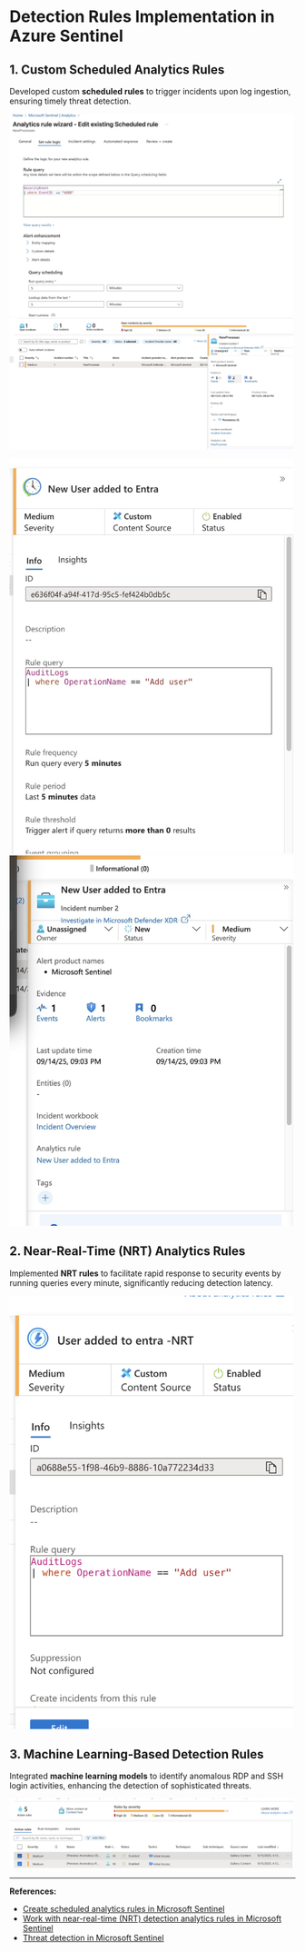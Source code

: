 # Detection Rules Implementation in Azure Sentinel

## 1. Custom Scheduled Analytics Rules
Developed custom **scheduled rules** to trigger incidents upon log ingestion, ensuring timely threat detection.

<p float="left">
  <img src="images/8.jpg" alt="Scheduled Rule Configuration" width="500"/>
  <img src="images/10.jpg" alt="Scheduled Rule Details" width="500"/>
</p>

<p float="left">
  <img src="images/9.jpg" alt="Scheduled Rule Logic" width="500"/>
  <img src="images/11.jpg" alt="Scheduled Rule Summary" width="500"/>
</p>

## 2. Near-Real-Time (NRT) Analytics Rules
Implemented **NRT rules** to facilitate rapid response to security events by running queries every minute, significantly reducing detection latency.

<p float="left">
  <img src="images/nrt.png" alt="NRT Rule Configuration" width="500"/>
</p>

## 3. Machine Learning-Based Detection Rules
Integrated **machine learning models** to identify anomalous RDP and SSH login activities, enhancing the detection of sophisticated threats.

<p float="left">
  <img src="images/13.png" alt="ML Rule Configuration" width="500"/>
</p>

---

**References:**  
- [Create scheduled analytics rules in Microsoft Sentinel](https://learn.microsoft.com/en-us/azure/sentinel/create-analytics-rules)  
- [Work with near-real-time (NRT) detection analytics rules in Microsoft Sentinel](https://learn.microsoft.com/en-us/azure/sentinel/create-nrt-rules)  
- [Threat detection in Microsoft Sentinel](https://learn.microsoft.com/en-us/azure/sentinel/threat-detection)
